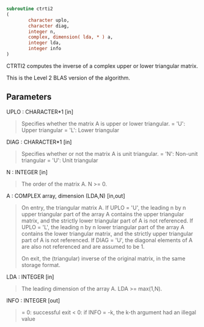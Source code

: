 ```fortran
subroutine ctrti2
(
        character uplo,
        character diag,
        integer n,
        complex, dimension( lda, * ) a,
        integer lda,
        integer info
)
```

CTRTI2 computes the inverse of a complex upper or lower triangular
matrix.

This is the Level 2 BLAS version of the algorithm.

## Parameters
UPLO : CHARACTER*1 [in]
> Specifies whether the matrix A is upper or lower triangular.
> = 'U':  Upper triangular
> = 'L':  Lower triangular

DIAG : CHARACTER*1 [in]
> Specifies whether or not the matrix A is unit triangular.
> = 'N':  Non-unit triangular
> = 'U':  Unit triangular

N : INTEGER [in]
> The order of the matrix A.  N >= 0.

A : COMPLEX array, dimension (LDA,N) [in,out]
> On entry, the triangular matrix A.  If UPLO = 'U', the
> leading n by n upper triangular part of the array A contains
> the upper triangular matrix, and the strictly lower
> triangular part of A is not referenced.  If UPLO = 'L', the
> leading n by n lower triangular part of the array A contains
> the lower triangular matrix, and the strictly upper
> triangular part of A is not referenced.  If DIAG = 'U', the
> diagonal elements of A are also not referenced and are
> assumed to be 1.
> 
> On exit, the (triangular) inverse of the original matrix, in
> the same storage format.

LDA : INTEGER [in]
> The leading dimension of the array A.  LDA >= max(1,N).

INFO : INTEGER [out]
> = 0: successful exit
> < 0: if INFO = -k, the k-th argument had an illegal value
